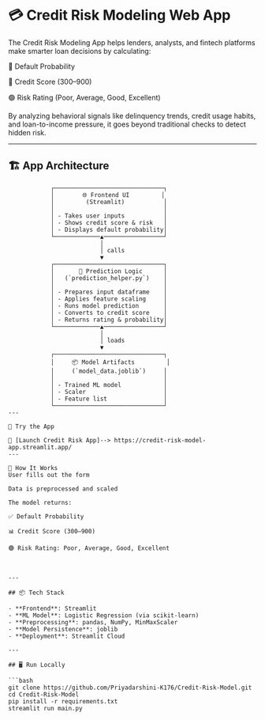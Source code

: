 # 💳 Credit Risk Modeling Web App

The Credit Risk Modeling App helps lenders, analysts, and fintech platforms make smarter loan decisions by calculating:

🔢 Default Probability

🧮 Credit Score (300–900)

🟢 Risk Rating (Poor, Average, Good, Excellent)

By analyzing behavioral signals like delinquency trends, credit usage habits, and loan-to-income pressure, it goes beyond traditional checks to detect hidden risk.


---


## 🏗️ App Architecture

```text
            ┌───────────────────────────────┐
            │        🌐 Frontend UI         │
            │         (Streamlit)           │
            │                               │
            │ - Takes user inputs           │
            │ - Shows credit score & risk   │
            │ - Displays default probability│
            └─────────────▲─────────────────┘
                          │
                          │ calls
                          ▼
            ┌───────────────────────────────┐
            │       🧠 Prediction Logic      │
            │   (`prediction_helper.py`)    │
            │                               │
            │ - Prepares input dataframe    │
            │ - Applies feature scaling     │
            │ - Runs model prediction       │
            │ - Converts to credit score    │
            │ - Returns rating & probability│
            └─────────────▲─────────────────┘
                          │
                          │ loads
                          ▼
            ┌───────────────────────────────┐
            │     📦 Model Artifacts         │
            │     (`model_data.joblib`)     │
            │                               │
            │ - Trained ML model            │
            │ - Scaler                      │
            │ - Feature list                │
            └───────────────────────────────┘
---

🚀 Try the App

🔗 [Launch Credit Risk App]--> https://credit-risk-model-app.streamlit.app/
---

🧮 How It Works
User fills out the form

Data is preprocessed and scaled

The model returns:

✅ Default Probability

📊 Credit Score (300–900)

🟢 Risk Rating: Poor, Average, Good, Excellent



---

## 📦 Tech Stack

- **Frontend**: Streamlit
- **ML Model**: Logistic Regression (via scikit-learn)
- **Preprocessing**: pandas, NumPy, MinMaxScaler
- **Model Persistence**: joblib
- **Deployment**: Streamlit Cloud

---

## 🖥 Run Locally

```bash
git clone https://github.com/Priyadarshini-K176/Credit-Risk-Model.git
cd Credit-Risk-Model
pip install -r requirements.txt
streamlit run main.py
